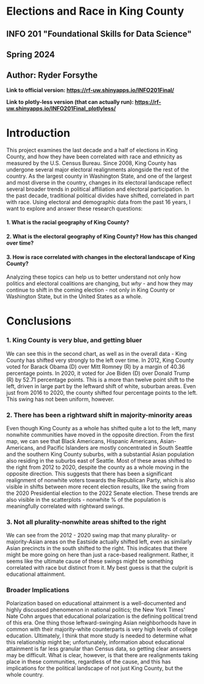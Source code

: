 # Elections and Race in King County
## INFO 201 "Foundational Skills for Data Science"
## Spring 2024
## Author: Ryder Forsythe

**Link to official version: https://rf-uw.shinyapps.io/INFO201Final/**

**Link to plotly-less version (that can actually run): https://rf-uw.shinyapps.io/INFO201Final_plotlyless/**


# Introduction

This project examines the last decade and a half of elections in King County, and how they have been correlated with race and ethnicity as measured by the U.S. Census Bureau. Since 2008, King County has undergone several major electoral realignments alongside the rest of the country. As the largest county in Washington State, and one of the largest and most diverse in the country, changes in its electoral landscape reflect several broader trends in political affiliation and electoral participation. In the past decade, traditional political divides have shifted, correlated in part with race. Using electoral and demographic data from the past 16 years, I want to explore and answer these research questions:

#### 1. What is the racial geography of King County?
#### 2. What is the electoral geography of King County? How has this changed over time?
#### 3. How is race correlated with changes in the electoral landscape of King County?

Analyzing these topics can help us to better understand not only how politics and electoral coalitions are changing, but *why* - and how they may continue to shift in the coming election - not only in King County or Washington State, but in the United States as a whole.


# Conclusions

### 1. King County is very blue, and getting bluer

We can see this in the second chart, as well as in the overall data - King County has shifted very strongly to the left over time. In 2012, King County voted for Barack Obama (D) over Mitt Romney (R) by a margin of 40.36 percentage points. In 2020, it voted for Joe Biden (D) over Donald Trump (R) by 52.71 percentage points. This is a more than twelve point shift to the left, driven in large part by the leftward shift of white, suburban areas. Even just from 2016 to 2020, the county shifted four percentage points to the left. This swing has not been uniform, however.

### 2. There has been a rightward shift in majority-minority areas

Even though King County as a whole has shifted quite a lot to the left, many nonwhite communities have moved in the opposite direction. From the first map, we can see that Black Americans, Hispanic Americans, Asian-Americans, and Pacific Islanders are mostly concentrated in South Seattle and the southern King County suburbs, with a substantial Asian population also residing in the suburbs east of Seattle. Most of these areas shifted to the right from 2012 to 2020, despite the county as a whole moving in the opposite direction. This suggests that there has been a significant realignment of nonwhite voters towards the Republican Party, which is also visible in shifts between more recent election results, like the swing from the 2020 Presidential election to the 2022 Senate election. These trends are also visible in the scatterplots - nonwhite % of the population is meaningfully correlated with rightward swings.


### 3. Not all plurality-nonwhite areas shifted to the right

We can see from the 2012 - 2020 swing map that many plurality- or majority-Asian areas on the Eastside actually shifted left, even as similarly Asian precincts in the south shifted to the right. This indicates that there might be more going on here than just a race-based realignment. Rather, it seems like the ultimate cause of these swings might be something correlated with race but distinct from it. My best guess is that the culprit is educational attainment.


### Broader Implications
Polarization based on educational attainment is a well-documented and highly discussed phenomenon in national politics; the New York Times' Nate Cohn argues that educational polarization is the defining political trend of this era. One thing those leftward-swinging Asian neighborhoods have in common with their majority-white counterparts is very high levels of college education. Ultimately, I think that more study is needed to determine what this relationship might be; unfortunately, information about educational attainment is far less granular than Census data, so getting clear answers may be difficult. What is clear, however, is that there are realignments taking place in these communities, regardless of the cause, and this has implications for the political landscape of not just King County, but the whole country.

